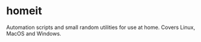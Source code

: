 # homeit
Automation scripts and small random utilities for use at home. Covers Linux, MacOS and Windows.
